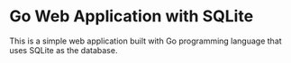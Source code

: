 # Go Web Application with SQLite

This is a simple web application built with Go programming language that uses SQLite as the database. 